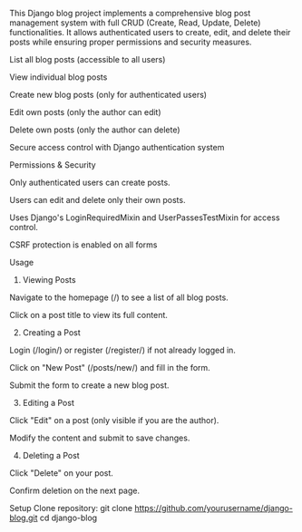 This Django blog project implements a comprehensive blog post management system with full CRUD (Create, Read, Update, Delete) functionalities. It allows authenticated users to create, edit, and delete their posts while ensuring proper permissions and security measures.

List all blog posts (accessible to all users)

View individual blog posts

Create new blog posts (only for authenticated users)

Edit own posts (only the author can edit)

Delete own posts (only the author can delete)

Secure access control with Django authentication system


Permissions & Security

Only authenticated users can create posts.

Users can edit and delete only their own posts.

Uses Django's LoginRequiredMixin and UserPassesTestMixin for access control.

CSRF protection is enabled on all forms

Usage

1. Viewing Posts

Navigate to the homepage (/) to see a list of all blog posts.

Click on a post title to view its full content.

2. Creating a Post

Login (/login/) or register (/register/) if not already logged in.

Click on "New Post" (/posts/new/) and fill in the form.

Submit the form to create a new blog post.

3. Editing a Post

Click "Edit" on a post (only visible if you are the author).

Modify the content and submit to save changes.

4. Deleting a Post

Click "Delete" on your post.

Confirm deletion on the next page.

Setup
Clone repository:
git clone https://github.com/yourusername/django-blog.git
cd django-blog